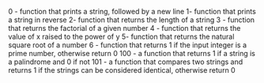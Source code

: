 0 - function that prints a string, followed by a new line
1- function that prints a string in reverse
2- function that returns the length of a string
3 - function that returns the factorial of a given number
4 - function that returns the value of x raised to the power of y
5- function that returns the natural square root of a number
6 - function that returns 1 if the input integer is a prime number, otherwise return 0
100 - a function that returns 1 if a string is a palindrome and 0 if not
101 - a function that compares two strings and returns 1 if the strings can be considered identical, otherwise return 0
